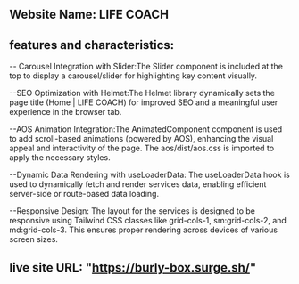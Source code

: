 ## Website Name: LIFE COACH

## features and characteristics:

-- Carousel Integration with Slider:The Slider component is included at the top to display a carousel/slider for highlighting key content visually.

--SEO Optimization with Helmet:The Helmet library dynamically sets the page title (Home | LIFE COACH) for improved SEO and a meaningful user experience in the browser tab.

--AOS Animation Integration:The AnimatedComponent component is used to add scroll-based animations (powered by AOS), enhancing the visual appeal and interactivity of the page. The aos/dist/aos.css is imported to apply the necessary styles.

--Dynamic Data Rendering with useLoaderData: The useLoaderData hook is used to dynamically fetch and render services data, enabling efficient server-side or route-based data loading.

--Responsive Design: The layout for the services is designed to be responsive using Tailwind CSS classes like grid-cols-1, sm:grid-cols-2, and md:grid-cols-3. This ensures proper rendering across devices of various screen sizes.

## live site URL: "https://burly-box.surge.sh/"